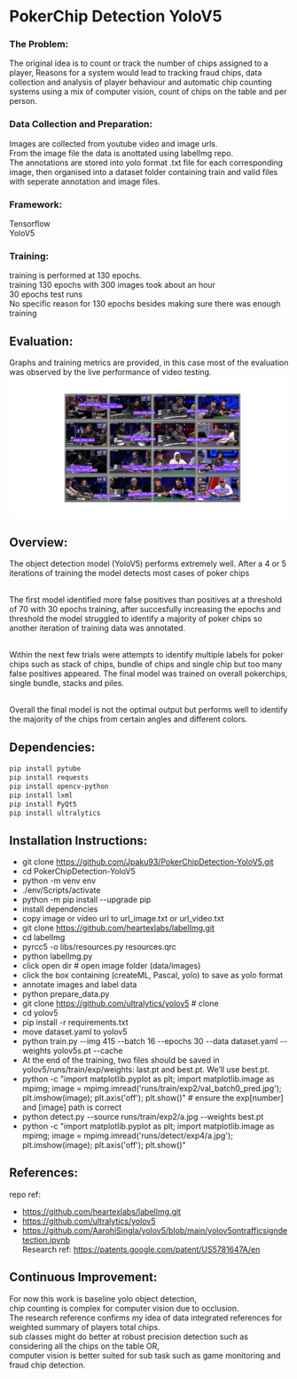 # PokerChip Detection YoloV5

 ### The Problem:
 The original idea is to count or track the number of chips assigned to a player, Reasons for a system would lead to tracking fraud chips, data collection and analysis of player behaviour and automatic chip counting systems using a mix of computer vision, count of chips on the table and per person.
 <br/>

 ### Data Collection and Preparation: 
 Images are collected from youtube video and image urls.  <br />
 From the image file the data is anottated using labelImg repo. <br />
 The annotations are stored into yolo format .txt file for each corresponding image, then organised into a dataset folder containing train and valid files with seperate annotation and image files. <br />   

 ### Framework:
Tensorflow <br /> 
YoloV5 <br />

 ### Training: 
 training is performed at 130 epochs. <br />
 training 130 epochs with 300 images took about an hour<br />
 30 epochs test runs <br />
 No specific reason for 130 epochs besides making sure there was enough training  <br />

## Evaluation:
Graphs and training metrics are provided, in this case most of the evaluation was observed by the live performance of video testing.
![http://url/to/img.png](https://github.com/Jpaku93/PokerChipDetection-YoloV5/blob/main/sample_img.png)


## Overview:
The object detection model (YoloV5) performs extremely well. After a 4 or 5 iterations of training the model detects most cases of poker chips <br /><br />

The first model identified more false positives than positives at a threshold of 70 with 30 epochs training, after succesfully increasing the epochs and threshold the model struggled to identify a majority of poker chips so another iteration of training data was annotated. <br /><br />

Within the next few trials were attempts to identify multiple labels for poker chips such as stack of chips, bundle of chips and single chip but too many false positives appeared. The final model was trained on overall pokerchips, single bundle, stacks and piles. <br /><br />

Overall the final model is not the optimal output but performs well to identify the majority of the chips from certain angles and different colors. <br />

## Dependencies: 
    pip install pytube
    pip install requests
    pip install opencv-python
    pip install lxml
    pip install PyQt5
    pip install ultralytics



## Installation Instructions:
- git clone https://github.com/Jpaku93/PokerChipDetection-YoloV5.git
- cd PokerChipDetection-YoloV5
- python -m venv env
- ./env/Scripts/activate
- python -m pip install --upgrade pip
- install dependencies
- copy image or video url to url_image.txt or url_video.txt
- git clone https://github.com/heartexlabs/labelImg.git
- cd labelImg
- pyrcc5 -o libs/resources.py resources.qrc
- python labelImg.py
- click open dir # open image folder (data/images)
- click the box containing (createML, Pascal<Voc>, yolo) to save as yolo format 
- annotate images and label data
- python prepare_data.py
- git clone https://github.com/ultralytics/yolov5  # clone
- cd yolov5
- pip install -r requirements.txt
- move dataset.yaml to yolov5
- python train.py --img 415 --batch 16 --epochs 30 --data dataset.yaml --weights yolov5s.pt --cache
- At the end of the training, two files should be saved in yolov5/runs/train/exp/weights: last.pt and best.pt. We’ll use best.pt.
- python -c "import matplotlib.pyplot as plt; import matplotlib.image as mpimg; image = mpimg.imread('runs/train/exp2/val_batch0_pred.jpg'); plt.imshow(image); plt.axis('off'); plt.show()" # ensure the exp[number] and [image] path is correct  
- python detect.py --source runs/train/exp2/a.jpg --weights best.pt
- python -c "import matplotlib.pyplot as plt; import matplotlib.image as mpimg; image = mpimg.imread('runs/detect/exp4/a.jpg'); plt.imshow(image); plt.axis('off'); plt.show()"
 
## References:
 repo ref: 
 - https://github.com/heartexlabs/labelImg.git
 - https://github.com/ultralytics/yolov5 
 - https://github.com/AarohiSingla/yolov5/blob/main/yolov5ontrafficsigndetection.ipynb <br />
 Research ref: https://patents.google.com/patent/US5781647A/en

## Continuous Improvement: 
 For now this work is baseline yolo object detection, <br />
 chip counting is complex for computer vision due to occlusion. <br />
 The research reference confirms my idea of data integrated references for weighted summary of players total chips. <br />
 sub classes might do better at robust precision detection such as considering all the chips on the table OR, <br />
 computer vision is better suited for sub task such as game monitoring and fraud chip detection.
 
